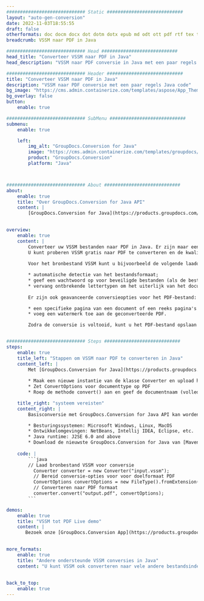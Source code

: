 ```yaml
---
############################# Static ############################
layout: "auto-gen-conversion"
date: 2022-11-03T18:55:55
draft: false
otherformats: doc docm docx dot dotm dotx epub md odt ott pdf rtf tex txt vdx vsdm vsdx vssm vssx vstm vstx vsx vtx xps
breadcrumb: VSSM naar PDF in Java

############################# Head ############################
head_title: "Converteer VSSM naar PDF in Java"
head_description: "VSSM naar PDF conversie in Java met een paar regels code. Converteer meer dan 160 bestandsindelingen met de GroupDocs-documentconversie-API voor Java"

############################# Header ############################
title: "Converteer VSSM naar PDF in Java"
description: "VSSM naar PDF conversie met een paar regels Java code"
bg_image: "https://cms.admin.containerize.com/templates/aspose/App_Themes/V3/images/bg/header1.png"
bg_overlay: false
button:
    enable: true

############################# SubMenu ############################
submenu:
    enable: true

    left:
        img_alt: "GroupDocs.Conversion for Java"
        image: "https://cms.admin.containerize.com/templates/groupdocs/images/product-logos/90x90-noborder/groupdocs-conversion-java.png"
        product: "GroupDocs.Conversion"
        platform: "Java"



############################# About ############################
about:
    enable: true
    title: "Over GroupDocs.Conversion for Java API"
    content: |
        [GroupDocs.Conversion for Java](https://products.groupdocs.com/conversion/java/) is een geavanceerde conversie-API voor bestandsindelingen voor het converteren tussen populaire afbeeldings- en documentindelingen zoals Microsoft Office, OpenDocument, PDF, HTML, e-mail, CAD. en nog veel meer met slechts een paar regels code. De native API detecteert automatisch de formaten van de originele documenten en biedt veel opties voor het aanpassen van de geconverteerde documenten. Naast de functie om informatie uit een document te extraheren, ondersteunt het standaard ook het cachen van de conversieresultaten naar de lokale schijf. Elk type cacheopslag kan echter worden ondersteund door de juiste interfaces te implementeren - Amazon S3, Dropbox, Google Drive, Windows Azure, Reddis of andere.
    

overview:
    enable: true
    content: |
        Converteer uw VSSM bestanden naar PDF in Java. Er zijn maar een paar regels Java code nodig op elk platform naar keuze, zoals Windows, Linux, macOS.
        U kunt proberen VSSM gratis naar PDF te converteren en de kwaliteit van de conversieresultaten te evalueren. Naast eenvoudige scripts voor bestandsconversie, kunt u meer geavanceerde opties proberen voor het laden van het VSSM-bronbestand en het opslaan van de PDF-uitvoer. 
        
        Voor het bronbestand VSSM kunt u bijvoorbeeld de volgende laadopties gebruiken:

        * automatische detectie van het bestandsformaat;
        * geef een wachtwoord op voor beveiligde bestanden (als de bestandsindeling dit ondersteunt);
        * vervang ontbrekende lettertypen om het uiterlijk van het document te behouden.
        
        Er zijn ook geavanceerde conversieopties voor het PDF-bestand:

        * een specifieke pagina van een document of een reeks pagina's converteren;
        * voeg een watermerk toe aan de geconverteerde PDF.

        Zodra de conversie is voltooid, kunt u het PDF-bestand opslaan in uw lokale bestandspad of in opslag van derden, zoals FTP, Amazon S3, Google Drive, Dropbox enz. Let op - om VSSM te converteren tot PDF, hoeft u geen extra software te installeren, zoals MS Office, Open Office, Adobe Acrobat Reader etc.


############################# Steps ############################
steps:
    enable: true
    title_left: "Stappen om VSSM naar PDF te converteren in Java"
    content_left: |
        Met [GroupDocs.Conversion for Java](https://products.groupdocs.com/conversion/java/) kunnen ontwikkelaars het VSSM-bestand eenvoudig converteren naar PDF met een paar regels code.
        
        * Maak een nieuwe instantie van de klasse Converter en upload het bestand VSSM met het volledige pad
        * Zet ConvertOptions voor documenttype op PDF
        * Roep de methode convert() aan en geef de documentnaam (volledig pad) en formaat (PDF) door als parameter

    title_right: "systeem vereisten"
    content_right: |
        Basisconversie met GroupDocs.Conversion for Java API kan worden gedaan met slechts een paar regels code. Onze API's worden ondersteund op alle belangrijke platforms en besturingssystemen. Voordat u de onderstaande code uitvoert, moet u ervoor zorgen dat de volgende vereisten op uw systeem zijn geïnstalleerd.

        * Besturingssystemen: Microsoft Windows, Linux, MacOS
        * Ontwikkelomgevingen: NetBeans, Intellij IDEA, Eclipse, etc.
        * Java runtime: J2SE 6.0 and above
        * Download de nieuwste GroupDocs.Conversion for Java van [Maven](https://repository.groupdocs.com/webapp/#/artifacts/browse/tree/General/repo/com/groupdocs/groupdocs-conversion)
         
    code: |
        ```java    
        // Laad bronbestand VSSM voor conversie
          Converter converter = new Converter("input.vssm");
          // Bereid conversie-opties voor voor doelformaat PDF
          ConvertOptions convertOptions = new FileType().fromExtension("pdf").getConvertOptions();
          // Converteren naar PDF formaat
          converter.convert("output.pdf", convertOptions);
        ```

demos:
    enable: true
    title: "VSSM tot PDF Live demo"
    content: |
       Bezoek onze [GroupDocs.Conversion App](https://products.groupdocs.app/conversion/family) website en probeer VSSM naar PDF conversie nu. De gratis demo heeft de volgende voordelen:
          

more_formats:
    enable: true
    title: "Andere ondersteunde VSSM conversies in Java"
    content: "U kunt VSSM ook converteren naar vele andere bestandsindelingen. Zie de lijst hieronder."
       
       
back_to_top:
    enable: true
---
```

